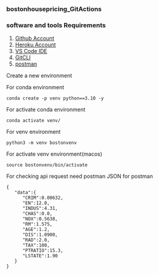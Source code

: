 ### bostonhousepricing_GitActions

### software and tools Requirements

1. [Github Account](https://github.com)
2. [Heroku Account](https://heroku.com)
3. [VS Code IDE](https://code.visualstudio.com)
4. [GitCLI](https://git-scm.com/book/en/v2/Getting-Started-The-Command-Line)
5. [postman](https://www.postman.com/downloads)

Create a new environment

For conda environment
```
conda create -p venv python==3.10 -y
```

For activate conda environment
```
conda activate venv/
```

For venv environment
```
python3 -m venv bostonvenv
```

For activate venv environment(macos)
```
source bostonvenv/bin/activate
```

For checking api request need postman 
JSON for postman 
```
{
   "data":{
      "CRIM":0.00632,
      "EN":12.0,
      "INDUS":4.31,
      "CHAS":0.0,
      "NOX":0.5638,
      "RM":1.575,
      "AGE":1.2,
      "DIS":1.0900,
      "RAD":2.0,
      "TAX":100,
      "PTRATIO":15.3,
      "LSTATE":1.90
   }
}
```
